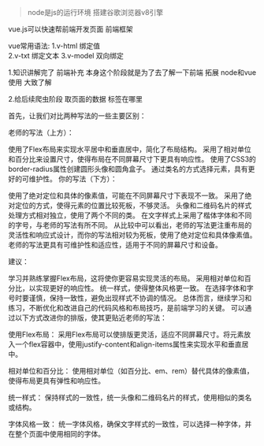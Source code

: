 > node是js的运行环境    搭建谷歌浏览器v8引擎    

vue.js可以快速帮前端开发页面   前端框架 


vue常用语法:
1.v-html  绑定值  
2.v-txt 绑定文本 
3.v-model  双向绑定   


1.知识讲解完了 前端补充 本身这个阶段就是为了去了解一下前端   拓展  node和vue使用  大致了解 


2.给后续爬虫阶段 取页面的数据  标签在哪里   

首先，让我们对比两种写法的一些主要区别：

老师的写法（上方）：

使用了Flex布局来实现水平居中和垂直居中，简化了布局结构。
采用了相对单位和百分比来设置尺寸，使得布局在不同屏幕尺寸下更具有响应性。
使用了CSS3的border-radius属性创建圆形头像和圆角盒子。
通过类名的方式选择元素，具有更好的可维护性。
你的写法（下方）：

使用了绝对定位和具体的像素值，可能在不同屏幕尺寸下表现不一致。
采用了绝对定位的方式，使得元素的位置比较死板，不够灵活。
头像和二维码名片的样式处理方式相对独立，使用了两个不同的类。
在文字样式上采用了楷体字体和不同的字号，与老师的写法有所不同。
从比较中可以看出，老师的写法更注重布局的灵活性和响应式设计，而你的写法相对较为死板，使用了绝对定位和具体像素值。老师的写法更具有可维护性和适应性，适用于不同的屏幕尺寸和设备。

建议：

学习并熟练掌握Flex布局，这将使你更容易实现灵活的布局。
采用相对单位和百分比，以实现更好的响应性。
统一样式，使得整体风格更一致。
在选择字体和字号时要谨慎，保持一致性，避免出现样式不协调的情况。
总体而言，继续学习和练习，不断优化和改进自己的代码风格和布局技巧，是前端学习的关键。
可以通过以下方式改进你的排版，使其更贴近老师的写法：

使用Flex布局：
采用Flex布局可以使排版更灵活，适应不同屏幕尺寸。将元素放入一个flex容器中，使用justify-content和align-items属性来实现水平和垂直居中。

相对单位和百分比：
使用相对单位（如百分比、em、rem）替代具体的像素值，使得布局更具有弹性和响应性。

统一样式：
保持样式的一致性，统一头像和二维码名片的样式，使用相似的类名或结构。

字体风格一致：
统一字体风格，确保文字样式的一致性，可以选择一种字体，并在整个页面中使用相同的字体。

